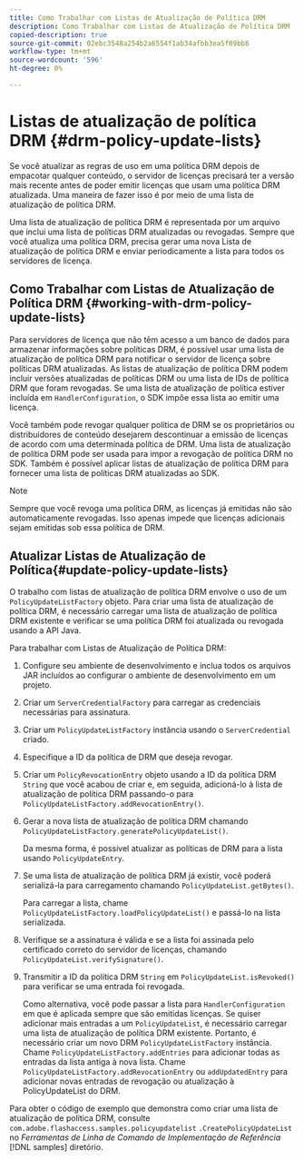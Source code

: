 ```yaml
---
title: Como Trabalhar com Listas de Atualização de Política DRM
description: Como Trabalhar com Listas de Atualização de Política DRM
copied-description: true
source-git-commit: 02ebc3548a254b2a6554f1ab34afbb3ea5f09bb8
workflow-type: tm+mt
source-wordcount: '596'
ht-degree: 0%

---
```


# Listas de atualização de política DRM {#drm-policy-update-lists}

Se você atualizar as regras de uso em uma política DRM depois de empacotar qualquer conteúdo, o servidor de licenças precisará ter a versão mais recente antes de poder emitir licenças que usam uma política DRM atualizada. Uma maneira de fazer isso é por meio de uma lista de atualização de política DRM.

Uma lista de atualização de política DRM é representada por um arquivo que inclui uma lista de políticas DRM atualizadas ou revogadas. Sempre que você atualiza uma política DRM, precisa gerar uma nova Lista de atualização de política DRM e enviar periodicamente a lista para todos os servidores de licença.

## Como Trabalhar com Listas de Atualização de Política DRM {#working-with-drm-policy-update-lists}

Para servidores de licença que não têm acesso a um banco de dados para armazenar informações sobre políticas DRM, é possível usar uma lista de atualização de política DRM para notificar o servidor de licença sobre políticas DRM atualizadas. As listas de atualização de política DRM podem incluir versões atualizadas de políticas DRM ou uma lista de IDs de política DRM que foram revogadas. Se uma lista de atualização de política estiver incluída em `HandlerConfiguration`, o SDK impõe essa lista ao emitir uma licença.

Você também pode revogar qualquer política de DRM se os proprietários ou distribuidores de conteúdo desejarem descontinuar a emissão de licenças de acordo com uma determinada política de DRM. Uma lista de atualização de política DRM pode ser usada para impor a revogação de política DRM no SDK. Também é possível aplicar listas de atualização de política DRM para fornecer uma lista de políticas DRM atualizadas ao SDK.

>[!NOTE]
>
>Sempre que você revoga uma política DRM, as licenças já emitidas não são automaticamente revogadas. Isso apenas impede que licenças adicionais sejam emitidas sob essa política de DRM.

## Atualizar Listas de Atualização de Política{#update-policy-update-lists}

O trabalho com listas de atualização de política DRM envolve o uso de um `PolicyUpdateListFactory` objeto. Para criar uma lista de atualização de política DRM, é necessário carregar uma lista de atualização de política DRM existente e verificar se uma política DRM foi atualizada ou revogada usando a API Java.

Para trabalhar com Listas de Atualização de Política DRM:

1. Configure seu ambiente de desenvolvimento e inclua todos os arquivos JAR incluídos ao configurar o ambiente de desenvolvimento em um projeto.
1. Criar um `ServerCredentialFactory` para carregar as credenciais necessárias para assinatura.
1. Criar um `PolicyUpdateListFactory` instância usando o `ServerCredential` criado.
1. Especifique a ID da política de DRM que deseja revogar.
1. Criar um `PolicyRevocationEntry` objeto usando a ID da política DRM `String` que você acabou de criar e, em seguida, adicioná-lo à lista de atualização de política DRM passando-o para `PolicyUpdateListFactory.addRevocationEntry()`.
1. Gerar a nova lista de atualização de política DRM chamando `PolicyUpdateListFactory.generatePolicyUpdateList()`.

   Da mesma forma, é possível atualizar as políticas de DRM para a lista usando `PolicyUpdateEntry`.
1. Se uma lista de atualização de política DRM já existir, você poderá serializá-la para carregamento chamando `PolicyUpdateList.getBytes()`.

   Para carregar a lista, chame `PolicyUpdateListFactory.loadPolicyUpdateList()` e passá-lo na lista serializada.
1. Verifique se a assinatura é válida e se a lista foi assinada pelo certificado correto do servidor de licenças, chamando `PolicyUpdateList.verifySignature()`.
1. Transmitir a ID da política DRM `String` em `PolicyUpdateList.isRevoked()` para verificar se uma entrada foi revogada.

   Como alternativa, você pode passar a lista para `HandlerConfiguration` em que é aplicada sempre que são emitidas licenças.
Se quiser adicionar mais entradas a um `PolicyUpdateList`, é necessário carregar uma lista de atualização de política DRM existente. Portanto, é necessário criar um novo DRM `PolicyUpdateListFactory` instância. Chame `PolicyUpdateListFactory.addEntries` para adicionar todas as entradas da lista antiga à nova lista. Chame `PolicyUpdateListFactory.addRevocationEntry` ou `addUpdatedEntry` para adicionar novas entradas de revogação ou atualização à PolicyUpdateList do DRM.

Para obter o código de exemplo que demonstra como criar uma lista de atualização de política DRM, consulte `com.adobe.flashaccess.samples.policyupdatelist` `.CreatePolicyUpdateList` no *Ferramentas de Linha de Comando de Implementação de Referência* [!DNL samples] diretório.
